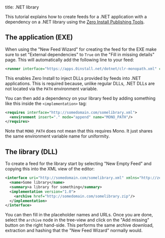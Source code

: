 title: .NET library

This tutorial explains how to create feeds for a .NET application with a dependency on a .NET library using the [Zero Install Publishing Tools](../../tools/0publish-win.md).

## The application (EXE)

When using the "New Feed Wizard" for creating the feed for the EXE make sure to set "External dependencies" to `True` on the "Fill in missing details" page. This will automatically add the following line to your feed:

```xml
<runner interface="https://apps.0install.net/dotnet/clr-monopath.xml" command="run-gui"/>
```

This enables Zero Install to inject DLLs provided by feeds into .NET applications. This is required because, unlike regular DLLs, .NET DLLs are not located via the `PATH` environment variable.

You can then add a dependency on your library feed by adding something like this inside the `<implementation>` tag:

```xml
<requires interface="http://somedomain.com/somelibrary.xml">
  <environment insert="." mode="append" name="MONO_PATH"/>
</requires>
```

Note that `MONO_PATH` does not mean that this requires Mono. It just shares the same environment variable name for uniformity.

## The library (DLL)

To create a feed for the library start by selecting "New Empty Feed" and copying this into the XML view of the editor:

```xml
<interface uri="http://somedomain.com/somelibrary.xml" xmlns="http://zero-install.sourceforge.net/2004/injector/interface">
  <name>Some library</name>
  <summary>a library for something</summary>
  <implementation version="1.0">
    <archive href="http://somedomain.com/somelibrary.zip"/>
  </implementation>
</interface>
```

You can then fill in the placeholder names and URLs. Once you are done, select the `archive` node in the tree-view and click on the "Add missing" button on the right hand-side. This performs the same archive download, extraction and hashing that the "New Feed Wizard" normally would.
